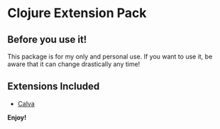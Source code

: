 # Clojure Extension Pack

## Before you use it!
This package is for my only and personal use. If you want to use it, be aware
that it can change drastically any time!


## Extensions Included

* [Calva](https://marketplace.visualstudio.com/items?itemName=betterthantomorrow.calva) 

**Enjoy!**